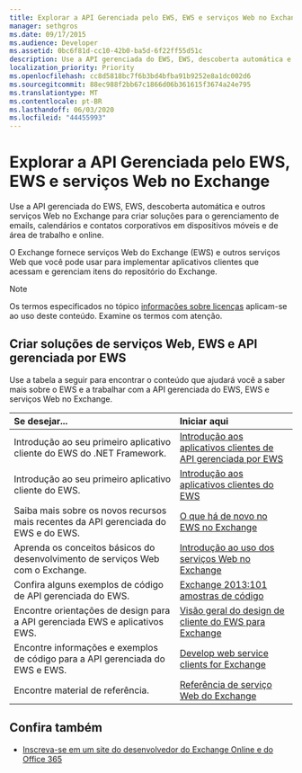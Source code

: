 ```yaml
---
title: Explorar a API Gerenciada pelo EWS, EWS e serviços Web no Exchange
manager: sethgros
ms.date: 09/17/2015
ms.audience: Developer
ms.assetid: 0bc6f81d-cc10-42b0-ba5d-6f22ff55d51c
description: Use a API gerenciada do EWS, EWS, descoberta automática e outros serviços Web no Exchange para criar soluções para o gerenciamento de emails, calendários e contatos corporativos em dispositivos móveis e de área de trabalho e online.
localization_priority: Priority
ms.openlocfilehash: cc8d5818bc7f6b3bd4bfba91b9252e8a1dc002d6
ms.sourcegitcommit: 88ec988f2bb67c1866d06b361615f3674a24e795
ms.translationtype: MT
ms.contentlocale: pt-BR
ms.lasthandoff: 06/03/2020
ms.locfileid: "44455993"
---
```

# <a name="explore-the-ews-managed-api-ews-and-web-services-in-exchange"></a>Explorar a API Gerenciada pelo EWS, EWS e serviços Web no Exchange

Use a API gerenciada do EWS, EWS, descoberta automática e outros serviços Web no Exchange para criar soluções para o gerenciamento de emails, calendários e contatos corporativos em dispositivos móveis e de área de trabalho e online. 
  
O Exchange fornece serviços Web do Exchange (EWS) e outros serviços Web que você pode usar para implementar aplicativos clientes que acessam e gerenciam itens do repositório do Exchange.
  
> [!NOTE]
> Os termos especificados no tópico [informações sobre licenças](license-information.md) aplicam-se ao uso deste conteúdo. Examine os termos com atenção. 
  
## <a name="create-ews-managed-api-ews-and-web-services-solutions"></a>Criar soluções de serviços Web, EWS e API gerenciada por EWS

Use a tabela a seguir para encontrar o conteúdo que ajudará você a saber mais sobre o EWS e a trabalhar com a API gerenciada do EWS, EWS e serviços Web no Exchange.
  
|Se desejar...|Iniciar aqui|
|:-----|:-----|
|Introdução ao seu primeiro aplicativo cliente do EWS do .NET Framework.  <br/> |[Introdução aos aplicativos clientes de API gerenciada por EWS](get-started-with-ews-managed-api-client-applications.md) <br/> |
|Introdução ao seu primeiro aplicativo cliente do EWS.  <br/> |[Introdução aos aplicativos clientes do EWS](get-started-with-ews-client-applications.md) <br/> |
|Saiba mais sobre os novos recursos mais recentes da API gerenciada do EWS e do EWS.  <br/> |[O que há de novo no EWS no Exchange](whats-new-in-ews-and-other-web-services-in-exchange.md) <br/> |
|Aprenda os conceitos básicos do desenvolvimento de serviços Web com o Exchange.  <br/> |[Introdução ao uso dos serviços Web no Exchange](start-using-web-services-in-exchange.md) <br/> |
|Confira alguns exemplos de código de API gerenciada do EWS.  <br/> |[Exchange 2013:101 amostras de código](https://code.msdn.microsoft.com/exchange/Exchange-2013-101-Code-3c38582c) <br/> |
|Encontre orientações de design para a API gerenciada EWS e aplicativos EWS.  <br/> |[Visão geral do design de cliente do EWS para Exchange](ews-client-design-overview-for-exchange.md) <br/> |
|Encontre informações e exemplos de código para a API gerenciada do EWS e EWS.  <br/> |[Develop web service clients for Exchange](develop-web-service-clients-for-exchange.md) <br/> |
|Encontre material de referência.  <br/> |[Referência de serviço Web do Exchange](../web-service-reference/web-services-reference-for-exchange.md) <br/> |
   
## <a name="see-also"></a>Confira também
    
- [Inscreva-se em um site do desenvolvedor do Exchange Online e do Office 365](https://docs.microsoft.com/sharepoint/dev/sp-add-ins/set-up-a-development-environment-for-sharepoint-add-ins-on-office-365)
    

